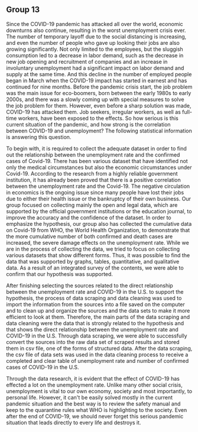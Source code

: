 ## Group 13
  Since the COVID-19 pandemic has attacked all over the world, economic downturns also continue, resulting in the worst unemployment crisis ever. The number of temporary layoff due to the social distancing is increasing, and even the number of people who gave up looking their jobs are also growing significantly. Not only limited to the employees, but the sluggish consumption led to a decrease in labor demand, such as the decrease in new job opening and recruitment of companies and an increase in involuntary unemployment had a significant impact on labor demand and supply at the same time. And this decline in the number of employed people began in March when the COVID-19 impact has started in earnest and has continued for nine months. Before the pandemic crisis start, the job problem was the main issue for eco-boomers, born between the early 1980s to early 2000s, and there was a slowly coming up with special measures to solve the job problem for them. However, even before a sharp solution was made, COVID-19 has attacked them. Job seekers, irregular workers, as well as full-time workers, have been exposed to the effects. So how serious is this current situation of the pandemic, and how strong is the correlation between COVID-19 and unemployment? The following statistical information is answering this question. 
  
  To begin with, it is required to collect the adequate dataset in order to find out the relationship between the unemployment rate and the confirmed cases of Covid-19. There has been various dataset that have identified not only the medical circumstances but also the economic circumstances under Covid-19. According to the research from a highly reliable government institution, it has already been proved that there is a positive correlation between the unemployment rate and the Covid-19. The negative circulation in economics is the ongoing issue since many people have lost their jobs due to either their health issue or the bankruptcy of their own business. Our group focused on collecting mainly the open and legal data, which are supported by the official government institutions or the education journal, to improve the accuracy and the confidence of the dataset. In order to emphasize the hypothesis, our group also has collected the cumulative data on Covid-19 from WHO, the World Health Organization, to demonstrate that the more cumulative number of both confirmed and death cases are increased, the severe damage effects on the unemployment rate. While we are in the process of collecting the data, we tried to focus on collecting various datasets that show different forms. Thus, it was possible to find the data that was supported by graphs, tables, quantitative, and qualitative data. As a result of an integrated survey of the contents, we were able to confirm that our hypothesis was supported.
  
  After finishing selecting the sources related to the direct relationship between the unemployment rate and COVID-19 in the U.S. to support the hypothesis, the process of data scraping and data cleaning was used to import the information from the sources into a file saved on the computer and to clean up and organize the sources and the data sets to make it more efficient to look at them. Therefore, the main parts of the data scraping and data cleaning were the data that is strongly related to the hypothesis and that shows the direct relationship between the unemployment rate and COVID-19 in the U.S. Through data scraping, we were able to successfully convert the sources into the raw data set of scraped results and stored them in csv file, one of the forms of structured data. After the data scraping, the csv file of data sets was used in the data cleaning process to receive a completed and clear table of unemployment rate and number of confirmed cases of COVID-19 in the U.S. 
  
  Through the data research, it is evident that the effect of COVID-19 has effected a lot on the unemployment rate. Unlike many other social crisis, unemployment is vital to our own economy, society and most importantly, to personal life. However, it can't be easily solved mostly in the current pandemic situation and the best way is to review the safety manual and keep to the quarantine rules what WHO is highlighting to the society. Even after the end of COVID-19, we should never forget this serious pandemic situation that leads directly to every life and destroys it. 

